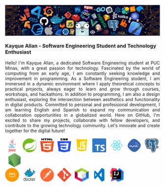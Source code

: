 <div>
<img align="center" alt="Header" src="/img/header.png"/>
</div>

### Kayque Allan - Software Engineering Student and Technology Enthusiast

<!--- Olá, esse é meu readme, fique à vontade para utilizá-lo como quiser! --> 

<div style="text-align: justify;">
Hello! I'm Kayque Allan, a dedicated Software Engineering student at PUC Minas, with a great passion for technology. Fascinated by the world of computing from an early age, I am constantly seeking knowledge and improvement in programming. As a Software Engineering student, I am immersed in a dynamic environment where I apply theoretical concepts to practical projects, always eager to learn and grow through courses, workshops, and hackathons. In addition to programming, I am also a design enthusiast, exploring the intersection between aesthetics and functionality in digital products. Committed to personal and professional development, I am learning English and Spanish to expand my communication and collaboration opportunities in a globalized world. Here on GitHub, I'm excited to share my projects, collaborate with fellow developers, and contribute to the growing technology community. Let's innovate and create together for the digital future! </div>
</div>

</br>
<div>
<code><a href="https://www.java.com/pt-BR/" target="_blank"><img width="45" height="45" src="/img/java.png"/></a></code>
&nbsp;
<code><a href="https://spring.io/" target="_blank"><img width="45" height="45" src="/img/spring.png"/></a></code>
&nbsp;
<code><a href="https://www.w3schools.com/html/" target="_blank"><img width="45" height="45" src="/img/html.svg"/></a></code>
&nbsp; 
<code><a href="https://www.w3schools.com/css/" target="_blank"><img width="45" height="45" src="/img/css.svg"/></a></code>
&nbsp; 
<code><a href="https://www.w3schools.com/js/" target="_blank"><img width="45" height="45" src="/img/js.png"/></a></code>
&nbsp;
<code><a href="https://www.w3schools.com/ty/" target="_blank"><img width="45" height="45" src="/img/Typescript.svg.png"/></a></code>
&nbsp; 
<code><a href="https://pt-br.reactjs.org/" target="_blank"><img width="45" height="45" src="/img/react.png"/></a></code>
&nbsp; 
<code><a href="https://www.mysql.com/" target="_blank"><img width="45" height="45" src="/img/mysql.png"/></a></code>
&nbsp; 
<code><a href="https://www.postgresql.org/" target="_blank"><img width="45" height="45" src="/img/postgresql.png"/></a></code>
&nbsp; 
<code><a href="https://nodejs.org/en/" target="_blank"><img width="45" height="45" src="/img/nodejs.png"/></a></code>
&nbsp;
</br>
<code><a href="https://aws.amazon.com/pt/" target="_blank"><img width="45" height="45" src="/img/aws.png"/></a></code>
&nbsp; 
<code><a href="https://www.docker.com/" target="_blank"><img width="45" height="45" src="/img/docker.png"/></a></code>
&nbsp; 
<code><a href="https://www.postman.com/" target="_blank"><img width="45" height="45" src="/img/postman.png"/></a></code>
&nbsp; 
<code><a href="https://git-scm.com/" target="_blank"><img width="45" height="45" src="/img/git.png"/></a></code>
&nbsp;  
<code><a href="https://netbeans.apache.org/" target="_blank"><img width="45" height="45" src="/img/netbeans.png"/></a></code>
&nbsp;
<code><a href="https://code.visualstudio.com/" target="_blank"><img width="45" height="45" src="/img/vs.png"/></a></code>
&nbsp;
<code><a href="https://www.jetbrains.com/idea/" target="_blank"><img width="45" height="45" src="/img/intellij.png"/></a></code>
</div>

</br>










